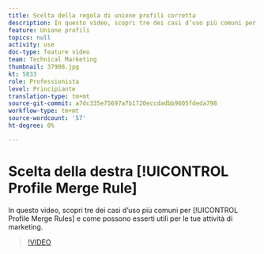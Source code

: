 ```yaml
---
title: Scelta della regola di unione profili corretta
description: In questo video, scopri tre dei casi d’uso più comuni per le regole di unione profili e come possono esserti utili per le attività di marketing.
feature: Unione profili
topics: null
activity: use
doc-type: feature video
team: Technical Marketing
thumbnail: 37908.jpg
kt: 5833
role: Professionista
level: Principiante
translation-type: tm+mt
source-git-commit: a7dc335e75697a7b1720eccdadbb9605fdeda798
workflow-type: tm+mt
source-wordcount: '57'
ht-degree: 0%

---
```



# Scelta della destra [!UICONTROL Profile Merge Rule]

In questo video, scopri tre dei casi d’uso più comuni per [!UICONTROL Profile Merge Rules] e come possono esserti utili per le tue attività di marketing.

>[!VIDEO](https://video.tv.adobe.com/v/37908/?quality=12&learn=on)
